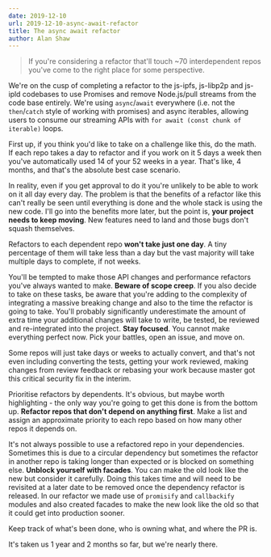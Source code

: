 ```yaml
---
date: 2019-12-10
url: 2019-12-10-async-await-refactor
title: The async await refactor
author: Alan Shaw
---
```


> If you're considering a refactor that'll touch ~70 interdependent repos you've come to the right place for some perspective.

We're on the cusp of completing a refactor to the js-ipfs, js-libp2p and js-ipld codebases to use Promises and remove Node.js/pull streams from the code base entirely. We're using `async`/`await` everywhere (i.e. not the `then`/`catch` style of working with promises) and async iterables, allowing users to consume our streaming APIs with `for await (const chunk of iterable)` loops.

First up, if you think you'd like to take on a challenge like this, do the math. If each repo takes a day to refactor and if you work on it 5 days a week then you've automatically used 14 of your 52 weeks in a year. That's like, 4 months, and that's the absolute best case scenario.

In reality, even if you get approval to do it you're unlikely to be able to work on it all day every day. The problem is that the benefits of a refactor like this can't really be seen until everything is done and the whole stack is using the new code. I'll go into the benefits more later, but the point is, **your project needs to keep moving**. New features need to land and those bugs don't squash themselves.

Refactors to each dependent repo **won't take just one day**. A tiny percentage of them will take less than a day but the vast majority will take multiple days to complete, if not weeks.

You'll be tempted to make those API changes and performance refactors you've always wanted to make. **Beware of scope creep**. If you also decide to take on these tasks, be aware that you're adding to the complexity of integrating a massive breaking change and also to the time the refactor is going to take. You'll probably significantly underestimate the amount of extra time your additional changes will take to write, be tested, be reviewed and re-integrated into the project. **Stay focused**. You cannot make everything perfect now. Pick your battles, open an issue, and move on.

Some repos will just take days or weeks to actually convert, and that's not even including converting the tests, getting your work reviewed, making changes from review feedback or rebasing your work because master got this critical security fix in the interim.

Prioritise refactors by dependents. It's obvious, but maybe worth highlighting - the only way you're going to get this done is from the bottom up. **Refactor repos that don't depend on anything first**. Make a list and assign an approximate priority to each repo based on how many other repos it depends on.

It's not always possible to use a refactored repo in your dependencies. Sometimes this is due to a circular dependency but sometimes the refactor in another repo is taking longer than expected or is blocked on something else. **Unblock yourself with facades**. You can make the old look like the new but consider it carefully. Doing this takes time and will need to be revisited at a later date to be removed once the dependency refactor is released. In our refactor we made use of `promisify` and `callbackify` modules and also created facades to make the new look like the old so that it could get into production sooner.

Keep track of what's been done, who is owning what, and where the PR is.

It's taken us 1 year and 2 months so far, but we're nearly there.
